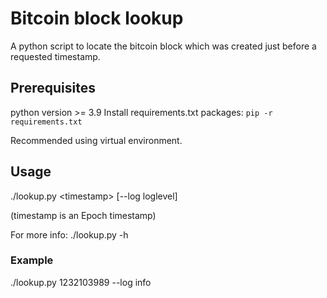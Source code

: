 # Bitcoin block lookup
A python script to locate the bitcoin block which was created just before a requested timestamp.


##  Prerequisites
python version  >= 3.9
Install requirements.txt packages:
`pip -r requirements.txt`

Recommended using virtual environment.

## Usage
./lookup.py \<timestamp> [--log loglevel]

(timestamp is an Epoch timestamp)

For more info:
./lookup.py -h

### Example
./lookup.py 1232103989 --log info

